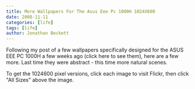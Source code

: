 ```yaml
---
title: More Wallpapers For The Asus Eee Pc 1000H 1024X600
date: 2008-11-11
categories: [life]
tags: [life]
author: Jonathan Beckett
---
```


Following my post of a few wallpapers specifically designed for the ASUS EEE PC 1000H a few weeks ago (click here to see them), here are a few more. Last time they were abstract - this time more natural scenes.

To get the 1024600 pixel versions, click each image to visit Flickr, then click "All Sizes" above the image.
